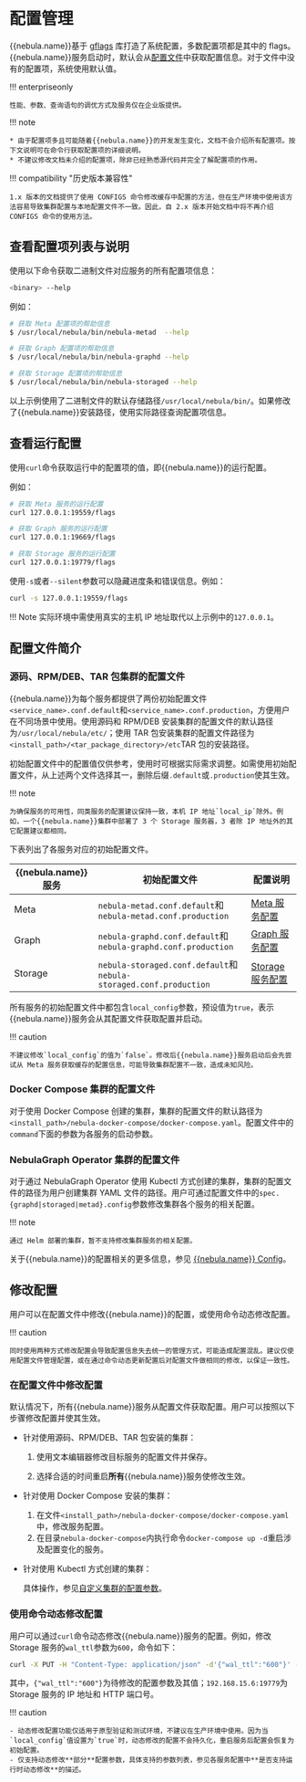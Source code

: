 # 配置管理

{{nebula.name}}基于 [gflags](https://gflags.github.io/gflags/) 库打造了系统配置，多数配置项都是其中的 flags。{{nebula.name}}服务启动时，默认会从[配置文件](#_4)中获取配置信息。对于文件中没有的配置项，系统使用默认值。



!!! enterpriseonly

    性能、参数、查询语句的调优方式及服务仅在企业版提供。



!!! note

    * 由于配置项多且可能随着{{nebula.name}}的开发发生变化，文档不会介绍所有配置项。按下文说明可在命令行获取配置项的详细说明。
    * 不建议修改文档未介绍的配置项，除非已经熟悉源代码并完全了解配置项的作用。

!!! compatibility "历史版本兼容性"

    1.x 版本的文档提供了使用 CONFIGS 命令修改缓存中配置的方法，但在生产环境中使用该方法容易导致集群配置与本地配置文件不一致。因此，自 2.x 版本开始文档中将不再介绍 CONFIGS 命令的使用方法。

## 查看配置项列表与说明

使用以下命令获取二进制文件对应服务的所有配置项信息：

```bash
<binary> --help
```

例如：

```bash
# 获取 Meta 配置项的帮助信息
$ /usr/local/nebula/bin/nebula-metad  --help

# 获取 Graph 配置项的帮助信息
$ /usr/local/nebula/bin/nebula-graphd --help

# 获取 Storage 配置项的帮助信息
$ /usr/local/nebula/bin/nebula-storaged --help
```

以上示例使用了二进制文件的默认存储路径`/usr/local/nebula/bin/`。如果修改了{{nebula.name}}安装路径，使用实际路径查询配置项信息。

## 查看运行配置

使用`curl`命令获取运行中的配置项的值，即{{nebula.name}}的运行配置。

<!--

!!! compatibility "历史版本兼容性"
    NebulaGraph v2.x 版本的`curl`命令不兼容 v1.x 版本。命令和参数都有改变。
-->

例如：

```bash
# 获取 Meta 服务的运行配置
curl 127.0.0.1:19559/flags

# 获取 Graph 服务的运行配置
curl 127.0.0.1:19669/flags

# 获取 Storage 服务的运行配置
curl 127.0.0.1:19779/flags
```

使用`-s`或者`--silent`参数可以隐藏进度条和错误信息。例如：

```bash
curl -s 127.0.0.1:19559/flags
```

!!! Note
    实际环境中需使用真实的主机 IP 地址取代以上示例中的`127.0.0.1`。

## 配置文件简介

### 源码、RPM/DEB、TAR 包集群的配置文件

{{nebula.name}}为每个服务都提供了两份初始配置文件`<service_name>.conf.default`和`<service_name>.conf.production`，方便用户在不同场景中使用。使用源码和 RPM/DEB 安装集群的配置文件的默认路径为`/usr/local/nebula/etc/`；使用 TAR 包安装集群的配置文件路径为`<install_path>/<tar_package_directory>/etc`TAR 包的安装路径。

初始配置文件中的配置值仅供参考，使用时可根据实际需求调整。如需使用初始配置文件，从上述两个文件选择其一，删除后缀`.default`或`.production`使其生效。

!!! note

    为确保服务的可用性，同类服务的配置建议保持一致，本机 IP 地址`local_ip`除外。例如，一个{{nebula.name}}集群中部署了 3 个 Storage 服务器，3 者除 IP 地址外的其它配置建议都相同。

下表列出了各服务对应的初始配置文件。

| {{nebula.name}}服务 | 初始配置文件 | 配置说明 |
| - | - | - |
| Meta | `nebula-metad.conf.default`和`nebula-metad.conf.production` | [Meta 服务配置](2.meta-config.md) |
| Graph | `nebula-graphd.conf.default`和`nebula-graphd.conf.production` | [Graph 服务配置](3.graph-config.md) |
| Storage | `nebula-storaged.conf.default`和`nebula-storaged.conf.production` | [Storage 服务配置](4.storage-config.md) |

所有服务的初始配置文件中都包含`local_config`参数，预设值为`true`，表示{{nebula.name}}服务会从其配置文件获取配置并启动。

!!! caution

    不建议修改`local_config`的值为`false`。修改后{{nebula.name}}服务启动后会先尝试从 Meta 服务获取缓存的配置信息，可能导致集群配置不一致，造成未知风险。

### Docker Compose 集群的配置文件

对于使用 Docker Compose 创建的集群，集群的配置文件的默认路径为`<install_path>/nebula-docker-compose/docker-compose.yaml`。配置文件中的`command`下面的参数为各服务的启动参数。

### NebulaGraph Operator 集群的配置文件

对于通过 NebulaGraph Operator 使用 Kubectl 方式创建的集群，集群的配置文件的路径为用户创建集群 YAML 文件的路径。用户可通过配置文件中的`spec.{graphd|storaged|metad}.config`参数修改集群各个服务的相关配置。

!!! note

    通过 Helm 部署的集群，暂不支持修改集群服务的相关配置。

关于{{nebula.name}}的配置相关的更多信息，参见 [{{nebula.name}} Config](https://siwei.io/sketches/nebula-config-explained/)。

## 修改配置

用户可以在配置文件中修改{{nebula.name}}的配置，或使用命令动态修改配置。

!!! caution

    同时使用两种方式修改配置会导致配置信息失去统一的管理方式，可能造成配置混乱。建议仅使用配置文件管理配置，或在通过命令动态更新配置后对配置文件做相同的修改，以保证一致性。

### 在配置文件中修改配置
  
默认情况下，所有{{nebula.name}}服务从配置文件获取配置。用户可以按照以下步骤修改配置并使其生效。

* 针对使用源码、RPM/DEB、TAR 包安装的集群：

  1. 使用文本编辑器修改目标服务的配置文件并保存。

  2. 选择合适的时间重启**所有**{{nebula.name}}服务使修改生效。

* 针对使用 Docker Compose 安装的集群：
  
  1. 在文件`<install_path>/nebula-docker-compose/docker-compose.yaml`中，修改服务配置。
  2. 在目录`nebula-docker-compose`内执行命令`docker-compose up -d`重启涉及配置变化的服务。

* 针对使用 Kubectl 方式创建的集群：
  
  具体操作，参见[自定义集群的配置参数](../../nebula-operator/8.custom-cluster-configurations/8.1.custom-conf-parameter.md)。

### 使用命令动态修改配置
  
用户可以通过`curl`命令动态修改{{nebula.name}}服务的配置。例如，修改 Storage 服务的`wal_ttl`参数为`600`，命令如下：

```bash
curl -X PUT -H "Content-Type: application/json" -d'{"wal_ttl":"600"}' -s "http://192.168.15.6:19779/flags"
```

其中，`{"wal_ttl":"600"}`为待修改的配置参数及其值；`192.168.15.6:19779`为 Storage 服务的 IP 地址和 HTTP 端口号。
  
!!! caution

    - 动态修改配置功能仅适用于原型验证和测试环境，不建议在生产环境中使用。因为当`local_config`值设置为`true`时，动态修改的配置不会持久化，重启服务后配置会恢复为初始配置。
    - 仅支持动态修改**部分**配置参数，具体支持的参数列表，参见各服务配置中**是否支持运行时动态修改**的描述。
